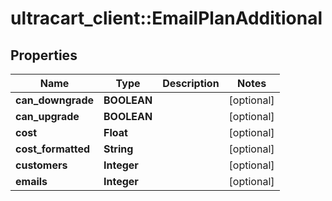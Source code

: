 # ultracart_client::EmailPlanAdditional

## Properties
Name | Type | Description | Notes
------------ | ------------- | ------------- | -------------
**can_downgrade** | **BOOLEAN** |  | [optional] 
**can_upgrade** | **BOOLEAN** |  | [optional] 
**cost** | **Float** |  | [optional] 
**cost_formatted** | **String** |  | [optional] 
**customers** | **Integer** |  | [optional] 
**emails** | **Integer** |  | [optional] 


